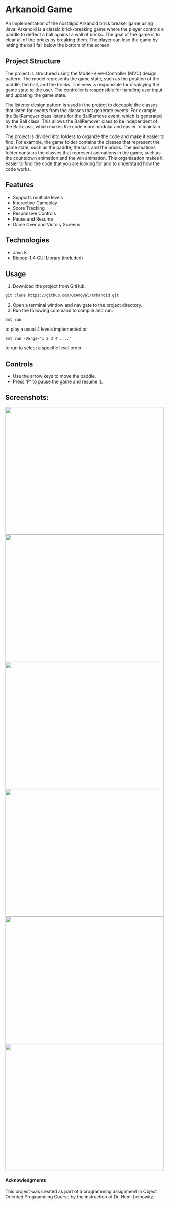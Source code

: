 # Arkanoid Game
An implementation of the nostalgic Arkanoid brick breaker game using Java.
Arkanoid is a classic brick-breaking game where the player controls a paddle to deflect a ball against a wall of bricks. The goal of the game is to clear all of the bricks by breaking them. The player can lose the game by letting the ball fall below the bottom of the screen.

## Project Structure
The project is structured using the Model-View-Controller (MVC) design pattern. The model represents the game state, such as the position of the paddle, the ball, and the bricks. The view is responsible for displaying the game state to the user. The controller is responsible for handling user input and updating the game state.

The listener design pattern is used in the project to decouple the classes that listen for events from the classes that generate events. For example, the BallRemover class listens for the BallRemove event, which is generated by the Ball class. This allows the BallRemover class to be independent of the Ball class, which makes the code more modular and easier to maintain.

The project is divided into folders to organize the code and make it easier to find. For example, the game folder contains the classes that represent the game state, such as the paddle, the ball, and the bricks. The animations folder contains the classes that represent animations in the game, such as the countdown animation and the win animation. This organization makes it easier to find the code that you are looking for and to understand how the code works.

## Features

- Supports multiple levels
- Interactive Gameplay
- Score Tracking
- Responsive Controls
- Pause and Resume
- Game Over and Victory Screens

## Technologies

* Java 8
* Biuoop-1.4 GUI Library (included)

## Usage

1. Download the project from GitHub.
```
git clone https://github.com/OzAmoyal/Arkanoid.git
```
2. Open a terminal window and navigate to the project directory.
3. Run the following command to compile and run:
```
ant run
``` 
to play a usual 4 levels implemented or
```
ant run -Dargs="1 2 3 4 ...."
``` 
to run to select a specific level order.

## Controls

* Use the arrow keys to move the paddle.
* Press 'P' to pause the game and resume it.

## Screenshots:
<img src ="https://github.com/OzAmoyal/Arkanoid/assets/93612510/fe24eec7-9ac7-47a7-9e3d-ddf7f122790d" width=500 height=400 /><img src ="https://user-images.githubusercontent.com/93612510/171703696-a9af6ffd-b0c2-4afd-9605-49df49ec1192.png" width=500 height=400 />
<img src ="https://github.com/OzAmoyal/Arkanoid/assets/93612510/1c1876cc-2c0e-42dd-8de9-f9b43100c8bf" width=500 height=400 /><img src ="https://github.com/OzAmoyal/Arkanoid/assets/93612510/45d30677-67bb-4886-85e0-fe641475296e" width=500 height=400 />
<img src ="https://github.com/OzAmoyal/Arkanoid/assets/93612510/b16ca9fe-ef91-4bd1-bd91-ddf3f1994360" width=500 height=400 /><img src ="https://github.com/OzAmoyal/Arkanoid/assets/93612510/18bec4a9-7754-4fdf-837c-beabd47bbe80" width=500 height=400 />
#### Acknowledgments
This project was created as part of a programming assignment in Object Oriented Programming Course by the instruction of Dr. Hemi Leibowitz.
